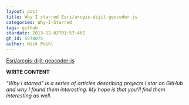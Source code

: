 ```yaml
---
layout: post
title: Why I starred Esri/arcgis-dijit-geocoder-js
categories: Why-I-Starred
tags: github
stardate: 2013-12-02T01:57:46Z
gh_id: 5578075
author: Nick Peihl
---
```


[Esri/arcgis-dijit-geocoder-js](https://github.com/Esri/arcgis-dijit-geocoder-js)

**WRITE CONTENT**

*"Why I starred" is a series of articles describing projects I star on GitHub and why I found them interesting. My hope is that you'll find them interesting as well.*

